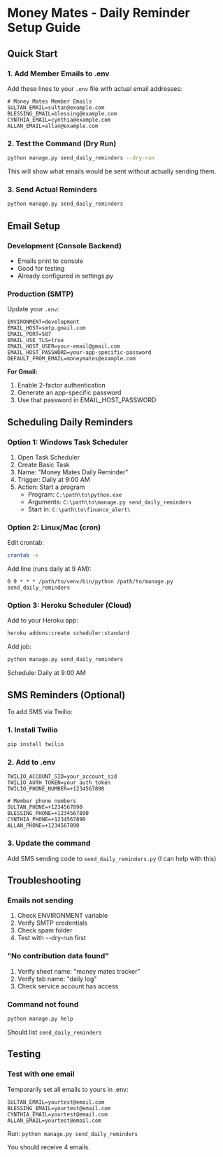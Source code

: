 # Money Mates - Daily Reminder Setup Guide

## Quick Start

### 1. Add Member Emails to .env
Add these lines to your `.env` file with actual email addresses:

```env
# Money Mates Member Emails
SULTAN_EMAIL=sultan@example.com
BLESSING_EMAIL=blessing@example.com
CYNTHIA_EMAIL=cynthia@example.com
ALLAN_EMAIL=allan@example.com
```

### 2. Test the Command (Dry Run)
```bash
python manage.py send_daily_reminders --dry-run
```

This will show what emails would be sent without actually sending them.

### 3. Send Actual Reminders
```bash
python manage.py send_daily_reminders
```

## Email Setup

### Development (Console Backend)
- Emails print to console
- Good for testing
- Already configured in settings.py

### Production (SMTP)
Update your `.env`:
```env
ENVIRONMENT=development
EMAIL_HOST=smtp.gmail.com
EMAIL_PORT=587
EMAIL_USE_TLS=true
EMAIL_HOST_USER=your-email@gmail.com
EMAIL_HOST_PASSWORD=your-app-specific-password
DEFAULT_FROM_EMAIL=moneymates@example.com
```

**For Gmail:**
1. Enable 2-factor authentication
2. Generate an app-specific password
3. Use that password in EMAIL_HOST_PASSWORD

## Scheduling Daily Reminders

### Option 1: Windows Task Scheduler
1. Open Task Scheduler
2. Create Basic Task
3. Name: "Money Mates Daily Reminder"
4. Trigger: Daily at 9:00 AM
5. Action: Start a program
   - Program: `C:\path\to\python.exe`
   - Arguments: `C:\path\to\manage.py send_daily_reminders`
   - Start in: `C:\path\to\finance_alert\`

### Option 2: Linux/Mac (cron)
Edit crontab:
```bash
crontab -e
```

Add line (runs daily at 9 AM):
```
0 9 * * * /path/to/venv/bin/python /path/to/manage.py send_daily_reminders
```

### Option 3: Heroku Scheduler (Cloud)
Add to your Heroku app:
```bash
heroku addons:create scheduler:standard
```

Add job:
```bash
python manage.py send_daily_reminders
```

Schedule: Daily at 9:00 AM

## SMS Reminders (Optional)

To add SMS via Twilio:

### 1. Install Twilio
```bash
pip install twilio
```

### 2. Add to .env
```env
TWILIO_ACCOUNT_SID=your_account_sid
TWILIO_AUTH_TOKEN=your_auth_token
TWILIO_PHONE_NUMBER=+1234567890

# Member phone numbers
SULTAN_PHONE=+1234567890
BLESSING_PHONE=+1234567890
CYNTHIA_PHONE=+1234567890
ALLAN_PHONE=+1234567890
```

### 3. Update the command
Add SMS sending code to `send_daily_reminders.py` (I can help with this)

## Troubleshooting

### Emails not sending
1. Check ENVIRONMENT variable
2. Verify SMTP credentials
3. Check spam folder
4. Test with --dry-run first

### "No contribution data found"
1. Verify sheet name: "money mates tracker"
2. Verify tab name: "daily log"
3. Check service account has access

### Command not found
```bash
python manage.py help
```
Should list `send_daily_reminders`

## Testing

### Test with one email
Temporarily set all emails to yours in .env:
```env
SULTAN_EMAIL=yourtest@email.com
BLESSING_EMAIL=yourtest@email.com
CYNTHIA_EMAIL=yourtest@email.com
ALLAN_EMAIL=yourtest@email.com
```

Run: `python manage.py send_daily_reminders`

You should receive 4 emails.
